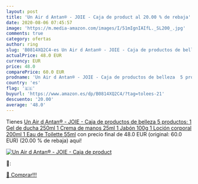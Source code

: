 ```yaml
---
layout: post
title: 'Un Air d Antan® - JOIE - Caja de product al 20.00 % de rebaja'
date: 2020-08-06 07:45:57
image: 'https://m.media-amazon.com/images/I/51mIgnIAIfL._SL200_.jpg'
comments: true
category: ofertas
author: ring
slug: 'B0814XQ2C4-es Un Air d Antan® - JOIE - Caja de productos de belleza  5 productos: 1 Gel de ducha 250ml  1 Crema de manos 25ml  1 Jabón 100g  1 Loción corporal 200ml  1 Eau de Toilette 55ml'
actualPrice: 48.0 EUR
currency: EUR
price: 48.0
comparePrice: 60.0 EUR
prodname: 'Un Air d Antan® - JOIE - Caja de productos de belleza  5 productos: 1 Gel de ducha 250ml  1 Crema de manos 25ml  1 Jabón 100g  1 Loción corporal 200ml  1 Eau de Toilette 55ml'
country: 'es'
flag: '🇪🇸'
buyurl: 'https://www.amazon.es/dp/B0814XQ2C4/?tag=tolees-21'
descuento: '20.00'
average: '48.0'
---
```


Tienes [Un Air d Antan® - JOIE - Caja de productos de belleza  5 productos: 1 Gel de ducha 250ml  1 Crema de manos 25ml  1 Jabón 100g  1 Loción corporal 200ml  1 Eau de Toilette 55ml](https://www.amazon.es/dp/B0814XQ2C4/?tag=tolees-21) con precio final de  48.0 EUR (original: 60.0 EUR) (20.00 %  de rebaja) aqui!

[![Un Air d Antan® - JOIE - Caja de product](https://m.media-amazon.com/images/I/51mIgnIAIfL._SL200_.jpg)](https://www.amazon.es/dp/B0814XQ2C4/?tag=tolees-21)

🔎:


[🛒 Comprar!!!](https://www.amazon.es/dp/B0814XQ2C4/?tag=tolees-21)
